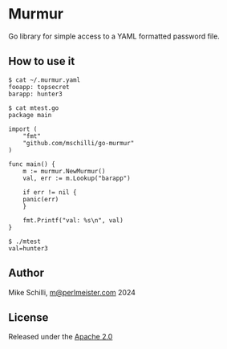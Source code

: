 # Murmur

Go library for simple access to a YAML formatted password file.

## How to use it

```
$ cat ~/.murmur.yaml
fooapp: topsecret
barapp: hunter3

$ cat mtest.go
package main

import (
    "fmt"
    "github.com/mschilli/go-murmur"
)

func main() {
    m := murmur.NewMurmur()
    val, err := m.Lookup("barapp")

    if err != nil {
	panic(err)
    }

    fmt.Printf("val: %s\n", val)
}

$ ./mtest
val=hunter3
```

## Author

Mike Schilli, m@perlmeister.com 2024

## License

Released under the [Apache 2.0](LICENSE)
